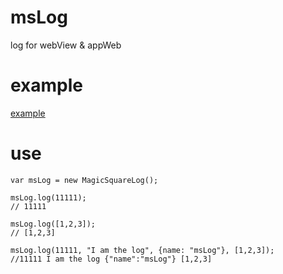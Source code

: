 # msLog
log for webView &amp; appWeb


# example
[example](https://martin-bai.github.io/msLog/exemple/index.html)

# use
```
var msLog = new MagicSquareLog();

msLog.log(11111); 
// 11111

msLog.log([1,2,3]);
// [1,2,3]

msLog.log(11111, "I am the log", {name: "msLog"}, [1,2,3]); 
//11111 I am the log {"name":"msLog"} [1,2,3]

```